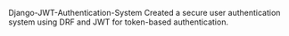 Django-JWT-Authentication-System
Created a secure user authentication system using DRF and JWT for token-based authentication.
